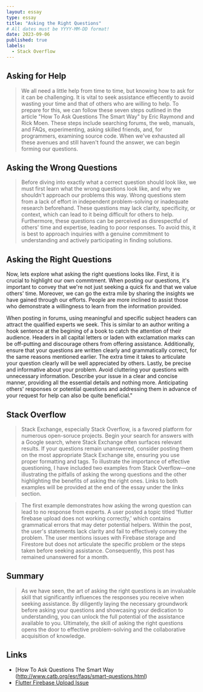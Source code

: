 ```yaml
---
layout: essay
type: essay
title: "Asking the Right Questions"
# All dates must be YYYY-MM-DD format!
date: 2023-09-06
published: true
labels:
  - Stack Overflow
---
```


## Asking for Help
>We all need a little help from time to time, but knowing how to ask for it can be challenging. It is vital to seek assistance effiecently to avoid wasting your time and that of others who are willing to help. To prepare for this, we can follow these seven steps outlined in the article "How To Ask Questions The Smart Way" by Eric Raymond and Rick Moen. These steps include searching forums, the web, manuals, and FAQs, experimenting, asking skilled friends, and, for programmers, examining source code. When we've exhausted all these avenues and still haven't found the answer, we can begin forming our questions.

## Asking the Wrong Questions
>Before diving into exactly what a correct question should look like, we must first learn what the wrong questions look like, and why we shouldn't approach our problems this way. Wrong questions stem from a lack of effort in independent problem-solving or inadequate research beforehand. These questions may lack clarity, specificity, or context, which can lead to it being difficult for others to help. Furthermore, these questions can be perceived as disrespectful of others' time and expertise, leading to poor responses. To avoid this, it is best to approach inquiries with a genuine commitment to understanding and actively participating in finding solutions.

## Asking the Right Questions
Now, lets explore what asking the right questions looks like. First, it is crucial to highlight our own commtment. When posting our questions, it's important to convey that we're not just seeking a quick fix and that we value others' time. Moreover, we can go the extra mile by sharing the insights we have gained through our efforts. People are more inclined to assist those who demonstrate a willingness to learn from the information provided. 
  
When posting in forums, using meaningful and specific subject headers can attract the qualified experts we seek. This is similar to an author writing a hook sentence at the begining of a book to catch the attention of their audience. Headers in all capital letters or laden with exclamation marks can be off-putting and discourage others from offering assistance. Additionally, ensure that your questions are written clearly and grammatically correct, for the same reasons mentioned earlier. The extra time it takes to articulate your question clearly will be well appreciated by others. Lastly, be precise and informative about your problem. Avoid cluttering your questions with unnecessary information. Describe your issue in a clear and concise manner, providing all the essential details and nothing more. Anticipating others' responses or potential questions and addressing them in advance of your request for help can also be quite beneficial."

## Stack Overflow
>Stack Exchange, especially Stack Overflow, is a favored platform for numerous open-soruce projects. Begin your search for answers with a Google search, where Stack Exchange often surfaces relevant results. If your questions remain unanswered, consider posting them on the most appropriate Stack Exchange site, ensuring you use proper formatting and tags. To illustrate the importance of effective questioning, I have included two examples from Stack Overflow—one illustrating the pitfalls of asking the wrong questions and the other highlighting the benefits of asking the right ones. Links to both examples will be provided at the end of the essay under the links section.

>The first example demonstrates how asking the wrong question can lead to no response from experts. A user posted a topic titled 'flutter firebase upload does not working correctly,' which contains grammatical errors that may deter potential helpers. Within the post, the user's statements lack clarity and fail to effectively convey the problem. The user mentions issues with Firebase storage and Firestore but does not articulate the specific problem or the steps taken before seeking assistance. Consequently, this post has remained unanswered for a month.
  

## Summary
>As we have seen, the art of asking the right questions is an invaluable skill that significantly influences the responses you receive when seeking assistance. By diligently laying the necessary groundwork before asking your questions and showcasing your dedication to understanding, you can unlock the full potential of the assistance available to you. Ultimately, the skill of asking the right questions opens the door to effective problem-solving and the collaborative acquisition of knowledge.

## Links
- [How To Ask Questions The Smart Way (http://www.catb.org/esr/faqs/smart-questions.html)
- [Flutter Firebase Upload Issue](https://stackoverflow.com/questions/76802780/flutter-firebase-upload-does-not-work-correctly)
